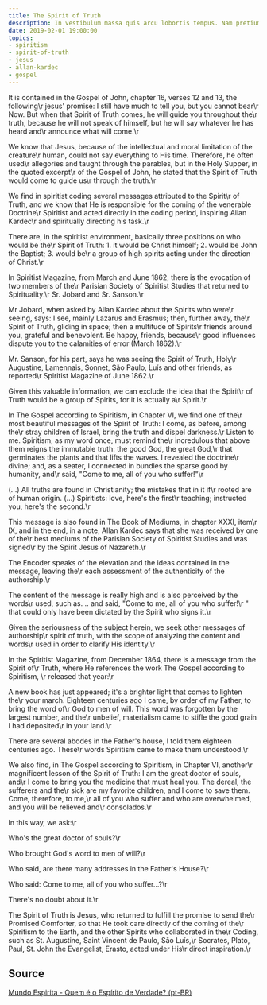 ```yaml
---
title: The Spirit of Truth
description: In vestibulum massa quis arcu lobortis tempus. Nam pretium arcu in odio vulputate luctus.
date: 2019-02-01 19:00:00
topics:
- spiritism
- spirit-of-truth
- jesus
- allan-kardec
- gospel
---
```


It is contained in the Gospel of John, chapter 16, verses 12 and 13, the following\r
jesus' promise: I still have much to tell you, but you cannot bear\r
Now. But when that Spirit of Truth comes, he will guide you throughout the\r
truth, because he will not speak of himself, but he will say whatever he has heard and\r
announce what will come.\r

We know that Jesus, because of the intellectual and moral limitation of the creature\r
human, could not say everything to His time. Therefore, he often used\r
allegories and taught through the parables, but in the Holy Supper, in the quoted excerpt\r
of the Gospel of John, he stated that the Spirit of Truth would come to guide us\r
through the truth.\r

We find in spiritist coding several messages attributed to the Spirit\r
of Truth, and we know that He is responsible for the coming of the venerable Doctrine\r
Spiritist and acted directly in the coding period, inspiring Allan Kardec\r
and spiritually directing his task.\r

There are, in the spiritist environment, basically three positions on who would be the\r
Spirit of Truth: 1. it would be Christ himself; 2. would be John the Baptist; 3. would be\r
a group of high spirits acting under the direction of Christ.\r

In Spiritist Magazine, from March and June 1862, there is the evocation of two members of the\r
Parisian Society of Spiritist Studies that returned to Spirituality:\r
Sr. Jobard and Sr. Sanson.\r

Mr Jobard, when asked by Allan Kardec about the Spirits who were\r
seeing, says: I see, mainly Lazarus and Erasmus; then, further away, the\r
Spirit of Truth, gliding in space; then a multitude of Spirits\r
friends around you, grateful and benevolent. Be happy, friends, because\r
good influences dispute you to the calamities of error (March 1862).\r

Mr. Sanson, for his part, says he was seeing the Spirit of Truth, Holy\r
Augustine, Lamennais, Sonnet, São Paulo, Luís and other friends, as reported\r
Spiritist Magazine of June 1862.\r

Given this valuable information, we can exclude the idea that the Spirit\r
of Truth would be a group of Spirits, for it is actually a\r
Spirit.\r

In The Gospel according to Spiritism, in Chapter VI, we find one of the\r
most beautiful messages of the Spirit of Truth: I come, as before, among the\r
stray children of Israel, bring the truth and dispel darkness.\r
Listen to me. Spiritism, as my word once, must remind the\r
incredulous that above them reigns the immutable truth: the good God, the great God,\r
that germinates the plants and that lifts the waves. I revealed the doctrine\r
divine; and, as a seater, I connected in bundles the sparse good by humanity, and\r
said, "Come to me, all of you who suffer!"\r

(...) All truths are found in Christianity; the mistakes that in it if\r
rooted are of human origin. (...) Spiritists: love, here's the first\r
teaching; instructed you, here's the second.\r

This message is also found in The Book of Mediums, in chapter XXXI, item\r
IX, and in the end, in a note, Allan Kardec says that she was received by one of the\r
best mediums of the Parisian Society of Spiritist Studies and was signed\r
by the Spirit Jesus of Nazareth.\r

The Encoder speaks of the elevation and the ideas contained in the message, leaving the\r
each assessment of the authenticity of the authorship.\r

The content of the message is really high and is also perceived by the words\r
used, such as. .. and said, "Come to me, all of you who suffer!\r
" that could only have been dictated by the Spirit who signs it.\r

Given the seriousness of the subject herein, we seek other messages of authorship\r
spirit of truth, with the scope of analyzing the content and words\r
used in order to clarify His identity.\r

In the Spiritist Magazine, from December 1864, there is a message from the Spirit of\r
Truth, where He references the work The Gospel according to Spiritism, \r
released that year:\r

A new book has just appeared; it's a brighter light that comes to lighten the\r
your march. Eighteen centuries ago I came, by order of my Father, to bring the word of\r
God to men of will. This word was forgotten by the largest number, and the\r
unbelief, materialism came to stifle the good grain I had deposited\r
in your land.\r

There are several abodes in the Father's house, I told them eighteen centuries ago. These\r
words Spiritism came to make them understood.\r

We also find, in The Gospel according to Spiritism, in Chapter VI, another\r
magnificent lesson of the Spirit of Truth: I am the great doctor of souls, and\r
I come to bring you the medicine that must heal you. The dereal, the sufferers and the\r
sick are my favorite children, and I come to save them. Come, therefore, to me,\r
all of you who suffer and who are overwhelmed, and you will be relieved and\r
consolados.\r

In this way, we ask:\r

Who's the great doctor of souls?\r

Who brought God's word to men of will?\r

Who said, are there many addresses in the Father's House?\r

Who said: Come to me, all of you who suffer...?\r

There's no doubt about it.\r

The Spirit of Truth is Jesus, who returned to fulfill the promise to send the\r
Promised Comforter, so that He took care directly of the coming of the\r
Spiritism to the Earth, and the other Spirits who collaborated in the\r
Coding, such as St. Augustine, Saint Vincent de Paulo, São Luís,\r
Socrates, Plato, Paul, St. John the Evangelist, Erasto, acted under His\r
direct inspiration.\r

## Source
[Mundo Espirita - Quem é o Espírito de Verdade? (pt-BR)](http://www.mundoespirita.com.br/?materia=quem-e-o-espirito-de-verdade)

